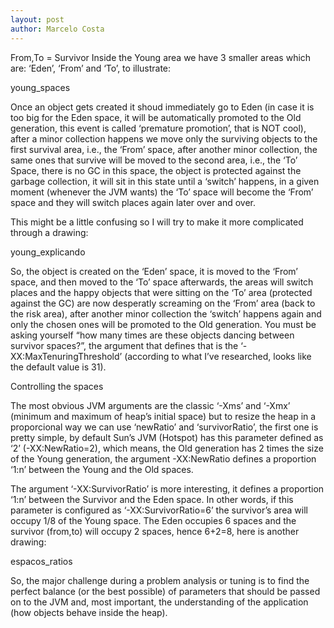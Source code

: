 ```yaml
---
layout: post
author: Marcelo Costa
---
```

From,To = Survivor
Inside the Young area we have 3 smaller areas which are: ‘Eden’, ‘From’ and ‘To’, to illustrate:

young_spaces

Once an object gets created it shoud immediately go to Eden (in case it is too big for the Eden space, it will be automatically promoted to the Old generation, this event is called ‘premature promotion’, that is NOT cool), after a minor collection happens we move only the surviving objects to the first survival area, i.e., the ‘From’ space, after another minor collection, the same ones that survive will be moved to the second area, i.e., the ‘To’ Space, there is no GC in this space, the object is protected against the garbage collection, it will sit in this state until a ‘switch’ happens, in a given moment (whenever the JVM wants) the ‘To’ space will become the ‘From’ space and they will switch places again later over and over.

This might be a little confusing so I will try to make it more complicated through a drawing:

young_explicando

So, the object is created on the ‘Eden’ space, it is moved to the ‘From’ space, and then moved to the ‘To’ space afterwards, the areas will switch places and the happy objects that were sitting on the ‘To’ area (protected against the GC) are now desperatly screaming on the ‘From’ area (back to the risk area), after another minor collection the ‘switch’ happens again and only the chosen ones will be promoted to the Old generation. You must be asking yourself “how many times are these objects dancing between survivor spaces?”, the argument that defines that is the ‘-XX:MaxTenuringThreshold’ (according to what I’ve researched, looks like the default value is 31).

Controlling the spaces

The most obvious JVM arguments are the classic ‘-Xms’ and ‘-Xmx’ (minimum and maximum of heap’s initial space) but to resize the heap in a proporcional way we can use ‘newRatio’ and ‘survivorRatio’, the first one is pretty simple, by default Sun’s JVM (Hotspot) has this parameter defined as ‘2’ (-XX:NewRatio=2), which means, the Old generation has 2 times the size of the Young generation, the argument -XX:NewRatio defines a proportion ‘1:n’ between the Young and the Old spaces.

The argument ‘-XX:SurvivorRatio’ is more interesting, it defines a proportion ‘1:n’ between the Survivor and the Eden space. In other words, if this parameter is configured as ‘-XX:SurvivorRatio=6’ the survivor’s area will occupy 1/8 of the Young space. The Eden occupies 6 spaces and the survivor (from,to) will occupy 2 spaces, hence 6+2=8, here is another drawing:

espacos_ratios

So, the major challenge during a problem analysis or tuning is to find the perfect balance (or the best possible) of parameters that should be passed on to the JVM and, most important, the understanding of the application (how objects behave inside the heap).
